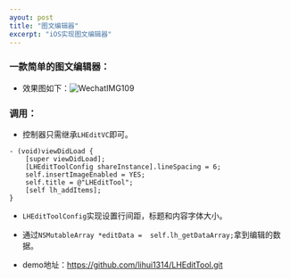 ```yaml
---
ayout: post
title: "图文编辑器"
excerpt: "iOS实现图文编辑器"
---
```


###  一款简单的图文编辑器：

+ 效果图如下：![WechatIMG109](https://iwait.me/assets/imgs/WechatIMG109.jpeg)

### 调用：

+ 控制器只需继承`LHEditVC`即可。

```
- (void)viewDidLoad {
    [super viewDidLoad];
    [LHEditToolConfig shareInstance].lineSpacing = 6;
    self.insertImageEnabled = YES;
    self.title = @"LHEditTool";
    [self lh_addItems];
}

```

+ `LHEditToolConfig`实现设置行间距，标题和内容字体大小。

+ 通过`NSMutableArray *editData =  self.lh_getDataArray;`拿到编辑的数据。

+ demo地址：https://github.com/lihui1314/LHEditTool.git

